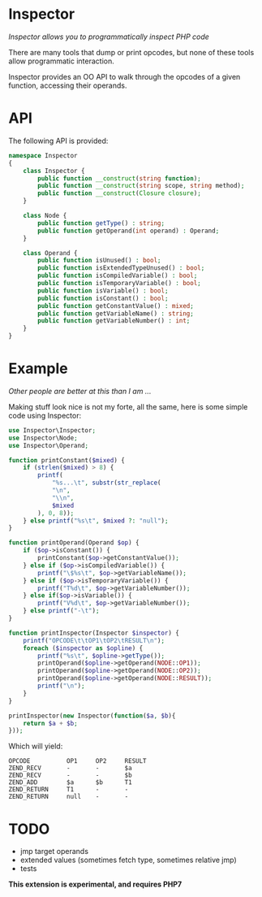 Inspector
========
*Inspector allows you to programmatically inspect PHP code*

There are many tools that dump or print opcodes, but none of these tools allow programmatic interaction.

Inspector provides an OO API to walk through the opcodes of a given function, accessing their operands.

API
===

The following API is provided:

```php
namespace Inspector 
{
	class Inspector {
		public function __construct(string function);
		public function __construct(string scope, string method);
		public function __construct(Closure closure);
	}

	class Node {
		public function getType() : string;
		public function getOperand(int operand) : Operand;
	}

	class Operand {
		public function isUnused() : bool;
		public function isExtendedTypeUnused() : bool;
		public function isCompiledVariable() : bool;
		public function isTemporaryVariable() : bool;
		public function isVariable() : bool;
		public function isConstant() : bool;
		public function getConstantValue() : mixed;
		public function getVariableName() : string;
		public function getVariableNumber() : int;
	}
}
```

Example
======
*Other people are better at this than I am ...*

Making stuff look nice is not my forte, all the same, here is some simple code using Inspector:

```php
use Inspector\Inspector;
use Inspector\Node;
use Inspector\Operand;

function printConstant($mixed) {
	if (strlen($mixed) > 8) {
		printf(
			"%s...\t", substr(str_replace(
			"\n",
			"\\n",
			$mixed
		), 0, 8));
	} else printf("%s\t", $mixed ?: "null");
}

function printOperand(Operand $op) {
	if ($op->isConstant()) {
		printConstant($op->getConstantValue());
	} else if ($op->isCompiledVariable()) {
		printf("\$%s\t", $op->getVariableName());
	} else if ($op->isTemporaryVariable()) {
		printf("T%d\t", $op->getVariableNumber());
	} else if($op->isVariable()) {
		printf("V%d\t", $op->getVariableNumber());
	} else printf("-\t");
}

function printInspector(Inspector $inspector) {
	printf("OPCODE\t\tOP1\tOP2\tRESULT\n");
	foreach ($inspector as $opline) {
		printf("%s\t", $opline->getType());
		printOperand($opline->getOperand(NODE::OP1));
		printOperand($opline->getOperand(NODE::OP2));
		printOperand($opline->getOperand(NODE::RESULT));
		printf("\n");
	}
}

printInspector(new Inspector(function($a, $b){
	return $a + $b;
}));
```

Which will yield:

```
OPCODE          OP1     OP2     RESULT
ZEND_RECV       -       -       $a
ZEND_RECV       -       -       $b
ZEND_ADD        $a      $b      T1
ZEND_RETURN     T1      -       -
ZEND_RETURN     null    -       -
```

TODO
====

 * jmp target operands
 * extended values (sometimes fetch type, sometimes relative jmp)
 * tests

**This extension is experimental, and requires PHP7**


